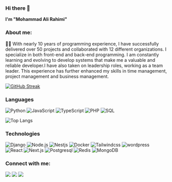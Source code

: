 ### Hi there 👋

**I'm "Mohammad Ali Rahimi"** 


### About me:
🧑‍💻 With nearly 10 years of programming experience, I have successfully delivered over 50 projects and collaborated with 12 different organizations. I specialize in both front-end and back-end programming. I am constantly learning and evolving to develop systems that make me a valuable and reliable developer.I have also taken on leadership roles, working as a team leader. This experience has further enhanced my skills in time management, project management and business management.


[![GitHub Streak](https://github-readme-streak-stats.herokuapp.com?user=markrahimi&theme=dark&border_radius=5.6&card_width=500)](https://git.io/streak-stats)


### Languages

![Python](https://img.shields.io/badge/-Python-000?&logo=Python)
![JavaScript](https://img.shields.io/badge/-JavaScript-000?&logo=JavaScript)
![TypeScript](https://img.shields.io/badge/-TypeScript-000?&logo=TypeScript)
![PHP](https://img.shields.io/badge/-PHP-000?&logo=PHP)
![SQL](https://img.shields.io/badge/-SQL-000?&logo=MySQL)


![Top Langs](https://github-readme-stats.vercel.app/api/top-langs/?username=markrahimi\&hide_progress=true&theme=dark)


### Technologies

![Django](https://img.shields.io/badge/-Django-000?&logo=Django)
![Node.js](https://img.shields.io/badge/-Node.js-000?&logo=node.js)
![Nestjs](https://img.shields.io/badge/-Nestjs-000?&logo=Nestjs)
![Docker](https://img.shields.io/badge/-Docker-000?&logo=Docker)
![Tailwindcss](https://img.shields.io/badge/-Tailwindcss-000?&logo=Tailwindcss)
![wordpress](https://img.shields.io/badge/-wordpress-000?&logo=wordpress)
![React](https://img.shields.io/badge/-React-000?&logo=React)
![Next.js](https://img.shields.io/badge/Next.js-000?&logo=Next.js)
![Postgresql](https://img.shields.io/badge/-Postgresql-000?&logo=Postgresql)
![Redis](https://img.shields.io/badge/-Redis-000?&logo=Redis)
![MongoDB](https://img.shields.io/badge/-MongoDB-000?&logo=MongoDB)


### Connect with me:

<p>
  <a href="https://www.linkedin.com/in/markrahimi/"><img src="https://img.shields.io/badge/-Linkedin-000?&logo=Linkedin"/></a>
   <a href="mailto:imarkrahimi@gmail.com?subject=[GitHub]%20🔥%20profile%20contact&body=Hello"><img src="https://img.shields.io/badge/-Gmail-000?&logo=Gmail"/></a>
  <a href="https://www.instagram.com/in/markrahimi/"><img src="https://img.shields.io/badge/-Instagram-000?&logo=Instagram"/></a>
</p>

